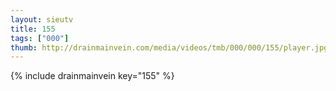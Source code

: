 ```yaml
--- 
layout: sieutv
title: 155
tags: ["000"]
thumb: http://drainmainvein.com/media/videos/tmb/000/000/155/player.jpg
---
```

{% include drainmainvein key="155" %} 
